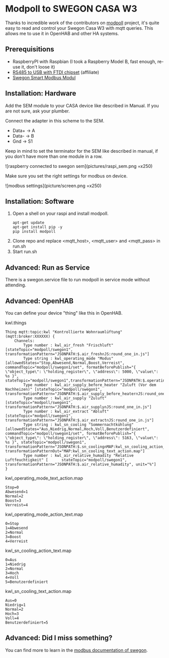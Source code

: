 # Modpoll to SWEGON CASA W3

Thanks to incredible work of the contributors on [modpoll](https://github.com/gavinying/modpoll) project, it's quite easy to read and control your Swegon Casa W3 with mqtt queries. This allows me to use it in OpenHAB and other HA systems.

## Prerequisitions

* RaspberryPI with Raspbian (I took a Raspberry Model B, fast enough, re-use it, don't loose it)
* [RS485 to USB with FTDI chipset](https://amzn.to/3T8HuWF) (affiliate)
* [Swegon Smart Modbus Modul](https://www.swegon.com/products-and-services/air-handling/air-handling-units/casa/casa-sem/)

## Installation: Hardware

Add the SEM module to your CASA device like described in Manual. If you are not sure, ask your plumber.

Connect the adapter in this scheme to the SEM. 

* Data+ -> A
* Data- -> B
* Gnd -> S1

Keep in mind to set the terminator for the SEM like described in manual, if you don't have more than one module in a row.

![raspberry connected to swegon sem](pictures/raspi_sem.png =x250)

Make sure you set the right settings for modbus on device.

![modbus settings](picture/screen.png =x250)

## Installation: Software

1. Open a shell on your raspi and install modpoll.
   ```
   apt-get update
   apt-get install pip -y
   pip install modpoll
   ```
2. Clone repo and replace <mqtt_host>, <mqtt_user> and <mqtt_pass> in run.sh
3. Start run.sh

## Advanced: Run as Service

There is a swegon.service file to run modpoll in service mode without attending.

## Advanced: OpenHAB

You can define your device "thing" like this in OpenHAB.

kwl.things
```
Thing mqtt:topic:kwl "Kontrollierte Wohnraumlüftung"(mqtt:broker:XXXXXX) {
    Channels:
        Type number : kwl_air_fresh "Frischluft" [stateTopic="modpoll/swegon1", transformationPattern="JSONPATH:$.air_fresh∩JS:round_one_in.js"]
        Type string : kwl_operating_mode "Modus" [allowedStates="Stop,Abwesend,Normal,Boost,Verreist", commandTopic="modpoll/swegon1/set", formatBeforePublish="{ \"object_type\": \"holding_register\", \"address\": 5000, \"value\": %s }", stateTopic="modpoll/swegon1",transformationPattern="JSONPATH:$.operating_mode∩MAP:kwl_operating_mode_action_text.map",transformationPatternOut="MAP:kwl_operating_mode_text_action.map"]
        Type number : kwl_air_supply_before_heater "Zuluft (Vor dem Nachheizen)" [stateTopic="modpoll/swegon1", transformationPattern="JSONPATH:$.air_supply_before_heater∩JS:round_one_in.js"]
        Type number : kwl_air_supply "Zuluft" [stateTopic="modpoll/swegon1", transformationPattern="JSONPATH:$.air_supply∩JS:round_one_in.js"]
        Type number : kwl_air_extract "Abluft" [stateTopic="modpoll/swegon1", transformationPattern="JSONPATH:$.air_extract∩JS:round_one_in.js"]
        Type string : kwl_sn_cooling "Sommernachtkühlung" [allowedStates="Aus,Niedrig,Normal,Hoch,Voll,Benutzerdefiniert", commandTopic="modpoll/swegon1/set", formatBeforePublish="{ \"object_type\": \"holding_register\", \"address\": 5163, \"value\": %s }", stateTopic="modpoll/swegon1", transformationPattern="JSONPATH:$.sn_cooling∩MAP:kwl_sn_cooling_action_text.map", transformationPatternOut="MAP:kwl_sn_cooling_text_action.map"]
        Type number : kwl_air_relative_humadity "Relative Luftfeuchtigkeit" [      stateTopic="modpoll/swegon1", transformationPattern="JSONPATH:$.air_relative_humadity", unit="%"]
}
```

kwl_operating_mode_text_action.map
```
Stop=0
Abwesend=1
Normal=2
Boost=3
Verreist=4
```
kwl_operating_mode_action_text.map
```
0=Stop
1=Abwesend
2=Normal
3=Boost
4=Verreist
```

kwl_sn_cooling_action_text.map
```
0=Aus
1=Niedrig
2=Normal
3=Hoch
4=Voll
5=Benutzerdefiniert
```

kwl_sn_cooling_text_action.map
```
Aus=0
Niedrig=1
Normal=2
Hoch=3
Voll=4
Benutzerdefiniert=5
```

## Advanced: Did I miss something?

You can find more to learn in the [modbus documentation of swegon](https://serviceportal.swegon.com/fi//docs/smartmodbusregisterfull).